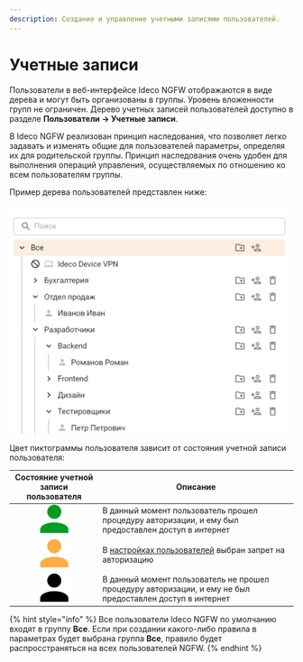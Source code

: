 ```yaml
---
description: Создание и управление учетными записями пользователей.
---
```


# Учетные записи

Пользователи в веб-интерфейсе Ideco NGFW отображаются в виде дерева и могут быть организованы в группы. Уровень вложенности групп не ограничен. Дерево учетных записей пользователей доступно в разделе **Пользователи -> Учетные записи**.

В Ideco NGFW реализован принцип наследования, что позволяет легко задавать и изменять общие для пользователей параметры, определяя их для родительской группы. Принцип наследования очень удобен для выполнения операций управления, осуществляемых по отношению ко всем пользователям группы.

Пример дерева пользователей представлен ниже:

![](/.gitbook/assets/tree.png)

Цвет пиктограммы пользователя зависит от состояния учетной записи пользователя:

<table><thead><tr><th width="144" align="center">Состояние учетной записи пользователя</th><th>Описание</th></tr></thead><tbody><tr><td align="center"><img src="/.gitbook/assets/icon-green.png" alt="icon-green.png" data-size="line"></td><td>В данный момент пользователь прошел процедуру авторизации, и ему был предоставлен доступ в интернет</td></tr><tr><td align="center"><img src="/.gitbook/assets/icon-yellow.png" alt="icon-yellow.png" data-size="line"></td><td>В <a href="customization-of-users.md">настройках пользователей</a> выбран запрет на авторизацию</td></tr><tr><td align="center"><img src="/.gitbook/assets/icon-account.png" alt="icon-account.png" data-size="line"></td><td>В данный момент пользователь не прошел процедуру авторизации, и ему не был предоставлен доступ в интернет</td></tr></tbody></table>

{% hint style="info" %}
Все пользователи Ideco NGFW по умолчанию входят в группу **Все**. Если при создании какого-либо правила в параметрах будет выбрана группа **Все**, правило будет распросстраняться на всех пользователей NGFW.
{% endhint %}

